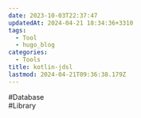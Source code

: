 ```yaml
---
date: 2023-10-03T22:37:47
updatedAt: 2024-04-21 18:34:36+3310
tags:
  - Tool
  - hugo_blog
categories:
  - Tools
title: kotlin-jdsl
lastmod: 2024-04-21T09:36:38.179Z
---
```

\#Database\
\#Library
